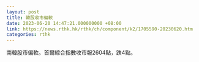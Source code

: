 ```yaml
---
layout: post
title: 韓股收市偏軟
date: 2023-06-20 14:47:21.000000000 +08:00
link: https://news.rthk.hk/rthk/ch/component/k2/1705590-20230620.htm
categories: rthk
---
```


南韓股市偏軟。首爾綜合指數收市報2604點，跌4點。
